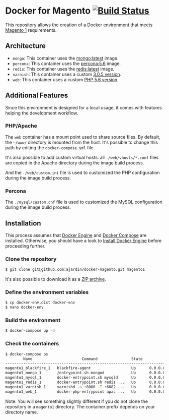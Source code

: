 # Docker for Magento [![Build Status](https://travis-ci.org/ajardin/docker-magento.svg?branch=master)](https://travis-ci.org/ajardin/docker-magento)
This repository allows the creation of a Docker environment that meets [Magento 1](http://devdocs.magento.com/guides/m1x/system-requirements.html) requirements.

## Architecture
* `mongo`: This container uses the [mongo:latest](https://hub.docker.com/_/mongo/) image.
* `percona`: This container uses the [percona:5.6](https://hub.docker.com/_/percona/) image.
* `redis`: This container uses the [redis:latest](https://hub.docker.com/_/redis/) image.
* `varnish`: This container uses a custom [3.0.5 version](https://github.com/ajardin/docker-magento/blob/master/varnish/Dockerfile).
* `web`: This container uses a custom [PHP 5.6 version](https://github.com/ajardin/docker-magento/blob/master/web/Dockerfile).

## Additional Features
Since this environment is designed for a local usage, it comes with features helping the development workflow.

### PHP/Apache
The `web` container has a mount point used to share source files.
By default, the `~/www/` directory is mounted from the host. It's possible to change this path by editing the `docker-compose.yml` file.

It's also possible to add custom virtual hosts: all `./web/vhosts/*.conf` files are copied in the Apache directory during the image build process.

And the `./web/custom.ini` file is used to customized the PHP configuration during the image build process. 

### Percona
The `./mysql/custom.cnf` file is used to customized the MySQL configuration during the image build process.

## Installation
This process assumes that [Docker Engine](https://www.docker.com/docker-engine) and [Docker Compose](https://docs.docker.com/compose/) are installed.
Otherwise, you should have a look to [Install Docker Engine](https://docs.docker.com/engine/installation/) before proceeding further.

### Clone the repository
```bash
$ git clone git@github.com:ajardin/docker-magento.git magento1
```
It's also possible to download it as a [ZIP archive](https://github.com/ajardin/docker-magento/archive/master.zip).

### Define the environment variables
```bash
$ cp docker-env.dist docker-env
$ nano docker-env
```

### Build the environment
```bash
$ docker-compose up -d
```

### Check the containers
```bash
$ docker-compose ps
        Name                      Command               State                                                 Ports
------------------------------------------------------------------------------------------------------------------------------------------------------------------
magento1_blackfire_1   blackfire-agent                  Up      0.0.0.0:8707->8707/tcp
magento1_mongo_1       /entrypoint.sh mongod            Up      0.0.0.0:27017->27017/tcp
magento1_mysql_1       docker-entrypoint.sh mysqld      Up      0.0.0.0:3306->3306/tcp
magento1_redis_1       docker-entrypoint.sh redis ...   Up      0.0.0.0:6379->6379/tcp
magento1_varnish_1     varnishd -a :8080 -T :6082 ...   Up      0.0.0.0:6082->6082/tcp, 0.0.0.0:80->8080/tcp
magento1_web_1         docker-php-entrypoint apac ...   Up      0.0.0.0:10081->10081/tcp, 0.0.0.0:10082->10082/tcp, 0.0.0.0:10083->10083/tcp, 0.0.0.0:8080->80/tcp
```
Note: You will see something slightly different if you do not clone the repository in a `magento1` directory.
The container prefix depends on your directory name.
